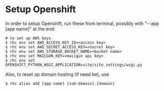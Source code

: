 Setup Openshift
==============

In order to setup Openshift, run these from terminal, possibly with "--app [app name]" at the end:

```
# to set up AWS keys
$ rhc env set AWS_ACCESS_KEY_ID=<access key>
$ rhc env set AWS_SECRET_ACCESS_KEY=<secret key>
$ rhc env set AWS_STORAGE_BUCKET_NAME=<bucket name>
$ rhc env set MAILGUN_KEY=<mailgun api key>
$ rhc env set OPENSHIFT_PYTHON_WSGI_APPLICATION=site/site_settings/wsgi.py
```

Also, to reset up domain hosting (if need be), use

```
$ rhc alias add [app name] [sub-domain].[domain]
```
